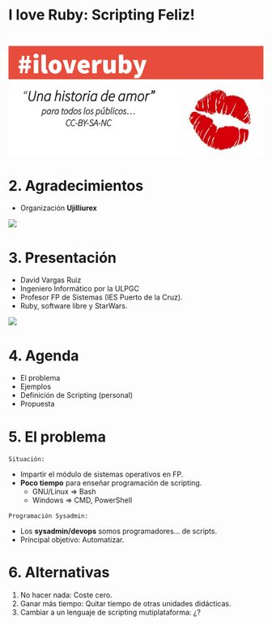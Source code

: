
# I love Ruby: Scripting Feliz!

![](../../language/images/iloveruby.png)

# 2. Agradecimientos

* Organización **Ujilliurex**

![](images/ujilliurex.png)

# 3. Presentación

* David Vargas Ruiz
* Ingeniero Informático por la ULPGC
* Profesor FP de Sistemas (IES Puerto de la Cruz).
* Ruby, software libre y StarWars.

![](images/presentacion.png)

# 4. Agenda

* El problema
* Ejemplos
* Definición de Scripting (personal)
* Propuesta

# 5. El problema

```
Situación:
```

* Impartir el módulo de sistemas operativos en FP.
* **Poco tiempo** para enseñar programación de scripting.
    * GNU/Linux => Bash
    * Windows => CMD, PowerShell

```
Programación Sysadmin:
```

* Los **sysadmin/devops** somos programadores... de scripts.
* Principal objetivo: Automatizar.

# 6. Alternativas

1. No hacer nada: Coste cero.
1. Ganar más tiempo: Quitar tiempo de otras unidades didácticas.
1. Cambiar a un lenguaje de scripting mutiplataforma: ¿?
